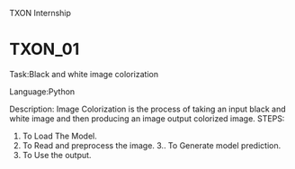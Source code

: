  TXON Internship
# TXON_01
Task:Black and white image colorization

 Language:Python

  Description:
  Image Colorization is the process of taking an
  input black and white image and then
  producing an image output colorized image.
  STEPS:
  1. To Load The Model.
  2. To Read and preprocess the image.
  3.. To Generate model prediction.
  4. To Use the output.

